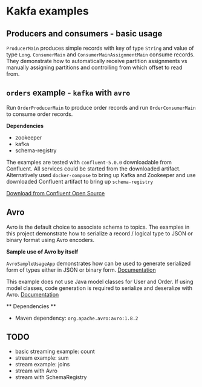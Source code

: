# Kakfa examples


## Producers and consumers - basic usage

`ProducerMain` produces simple records with key of type `String` and value of type `Long`. `ConsumerMain` and 
`ConsumerMainAssignmentMain` consume records. They demonstrate how to  automatically receive partition assignments 
vs manually assigning partitions and controlling from which offset to read from.

## `orders` example - `kafka` with `avro`

Run `OrderProducerMain` to produce order records and run `OrderConsumerMain` to consume order records.

**Dependencies**

-   zookeeper
-   kafka
-   schema-registry

The examples are tested with `confluent-5.0.0` downloadable from Confluent. All services could be started from the 
downloaded artifact. Alternatively used `docker-compose` to bring up Kafka and Zookeeper and use downloaded 
Confluent artifact to bring up `schema-registry`
 
[Download from Confluent Open Source](https://www.confluent.io/download) 


## Avro

Avro is the default choice to associate schema to topics. The examples in this project demonstrate how to serialize
a record / logical type to JSON or binary format using Avro encoders.

**Sample use of Avro by itself**

`AvroSampleUsageApp` demonstrates how can be used to generate serialized form of types either in JSON or binary form. 
[Documentation](https://avro.apache.org/docs/1.8.2/gettingstartedjava.html#Serializing+and+deserializing+without+code+generation)

This example does not use Java model classes for User and Order. If using model classes, code generation is required 
to serialize and deseralize with Avro. [Documentation](https://avro.apache.org/docs/1.8.2/gettingstartedjava.html#Serializing+and+deserializing+with+code+generation)

** Dependencies **

-    Maven dependency: `org.apache.avro:avro:1.8.2`

## TODO

- basic streaming example: count
- stream example: sum
- stream example: joins
- stream with Avro
- stream with SchemaRegistry
